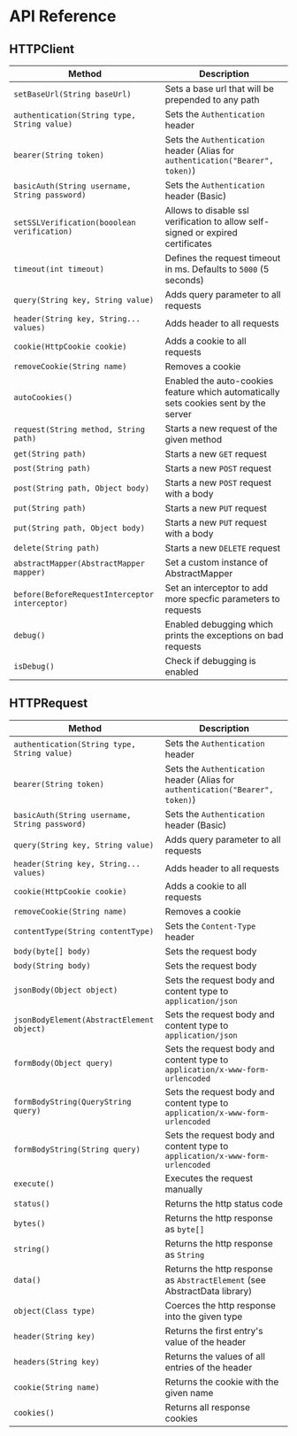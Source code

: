 # API Reference

## HTTPClient
Method                                         | Description
---------------------------------------------- | --------------------------------------------------
`setBaseUrl(String baseUrl)`                   | Sets a base url that will be prepended to any path
`authentication(String type, String value)`    | Sets the `Authentication` header
`bearer(String token)`                         | Sets the `Authentication` header (Alias for `authentication("Bearer", token)`)
`basicAuth(String username, String password)`  | Sets the `Authentication` header (Basic)
`setSSLVerification(booolean verification)`    | Allows to disable ssl verification to allow self-signed or expired certificates
`timeout(int timeout)`                         | Defines the request timeout in ms. Defaults to `5000` (5 seconds)
`query(String key, String value)`              | Adds query parameter to all requests
`header(String key, String... values)`         | Adds header to all requests
`cookie(HttpCookie cookie)`                    | Adds a cookie to all requests
`removeCookie(String name)`                    | Removes a cookie
`autoCookies()`                                | Enabled the auto-cookies feature which automatically sets cookies sent by the server
`request(String method, String path)`          | Starts a new request of the given method
`get(String path)`                             | Starts a new `GET` request
`post(String path)`                            | Starts a new `POST` request
`post(String path, Object body)`               | Starts a new `POST` request with a body
`put(String path)`                             | Starts a new `PUT` request
`put(String path, Object body)`                | Starts a new `PUT` request with a body
`delete(String path)`                          | Starts a new `DELETE` request
`abstractMapper(AbstractMapper mapper)`        | Set a custom instance of AbstractMapper
`before(BeforeRequestInterceptor interceptor)` | Set an interceptor to add more specfic parameters to requests
`debug()`                                      | Enabled debugging which prints the exceptions on bad requests
`isDebug()`                                    | Check if debugging is enabled

## HTTPRequest
Method                                         | Description
---------------------------------------------- | --------------------------------------------------
`authentication(String type, String value)`    | Sets the `Authentication` header
`bearer(String token)`                         | Sets the `Authentication` header (Alias for `authentication("Bearer", token)`)
`basicAuth(String username, String password)`  | Sets the `Authentication` header (Basic)
`query(String key, String value)`              | Adds query parameter to all requests
`header(String key, String... values)`         | Adds header to all requests
`cookie(HttpCookie cookie)`                    | Adds a cookie to all requests
`removeCookie(String name)`                    | Removes a cookie
`contentType(String contentType)`              | Sets the `Content-Type` header
`body(byte[] body)`                            | Sets the request body
`body(String body)`                            | Sets the request body
`jsonBody(Object object)`                      | Sets the request body and content type to `application/json`
`jsonBodyElement(AbstractElement object)`      | Sets the request body and content type to `application/json`
`formBody(Object query)`                       | Sets the request body and content type to `application/x-www-form-urlencoded`
`formBodyString(QueryString query)`            | Sets the request body and content type to `application/x-www-form-urlencoded`
`formBodyString(String query)`                 | Sets the request body and content type to `application/x-www-form-urlencoded`
`execute()`                                    | Executes the request manually
`status()`                                     | Returns the http status code
`bytes()`                                      | Returns the http response as `byte[]`
`string()`                                     | Returns the http response as `String`
`data()`                                       | Returns the http response as `AbstractElement` (see AbstractData library)
`object(Class type)`                           | Coerces the http response into the given type
`header(String key)`                           | Returns the first entry's value of the header
`headers(String key)`                          | Returns the values of all entries of the header
`cookie(String name)`                          | Returns the cookie with the given name
`cookies()`                                    | Returns all response cookies